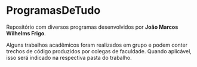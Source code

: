 # ProgramasDeTudo

Repositório com diversos programas desenvolvidos por **João Marcos Wilhelms Frigo**.

Alguns trabalhos acadêmicos foram realizados em grupo e podem conter trechos de código produzidos por colegas de faculdade. Quando aplicável, isso será indicado na respectiva pasta do trabalho.

